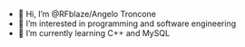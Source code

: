 - 👋 Hi, I’m @RFblaze/Angelo Troncone
- 👀 I’m interested in programming and software engineering
- 🌱 I’m currently learning C++ and MySQL

<!---
RFblaze/RFblaze is a ✨ special ✨ repository because its `README.md` (this file) appears on your GitHub profile.
You can click the Preview link to take a look at your changes.
--->
